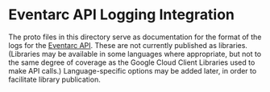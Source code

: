 # Eventarc API Logging Integration

The proto files in this directory serve as documentation for the format of the logs for the [Eventarc API](https://cloud.google.com/eventarc/docs).
These are not currently published as libraries. (Libraries may be available in some languages where appropriate, but not to the same degree of coverage as the Google Cloud Client Libraries used to make API calls.)
Language-specific options may be added later, in order to facilitate library publication.
